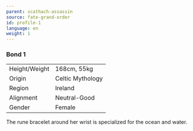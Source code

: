 ```yaml
---
parent: scathach-assassin
source: fate-grand-order
id: profile-1
language: en
weight: 1
---
```


### Bond 1

<table>
  <tr><td>Height/Weight</td><td>168cm, 55kg</td></tr>
  <tr><td>Origin</td><td>Celtic Mythology</td></tr>
  <tr><td>Region</td><td>Ireland</td></tr>
  <tr><td>Alignment</td><td>Neutral-Good</td></tr>
  <tr><td>Gender</td><td>Female</td></tr>
</table>

The rune bracelet around her wrist is specialized for the ocean and water.

